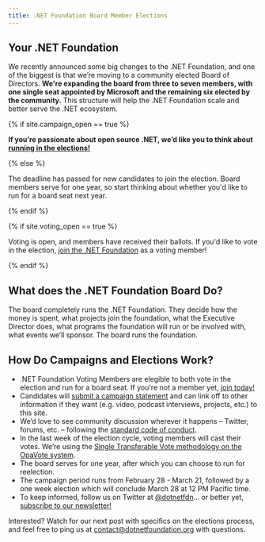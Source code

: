 ```yaml
---
title: .NET Foundation Board Member Elections
---
```


## Your .NET Foundation

We recently announced some big changes to the .NET Foundation, and one of the biggest is that we’re moving to a community elected Board of Directors. **We're expanding the board from three to seven members, with one single seat appointed by Microsoft and the remaining six elected by the community.** This structure will help the .NET Foundation scale and better serve the .NET ecosystem.

{% if site.campaign_open == true %}

**If you’re passionate about open source .NET, we’d like you to think about [running in the elections!](/campaign)**

{% else %}

The deadline has passed for new candidates to join the election. Board members serve for one year, so start thinking about whether you'd like to run for a board seat next year.

{% endif %}

{% if site.voting_open == true %}

Voting is open, and members have received their ballots. If you'd like to vote in the election, [join the .NET Foundation](https://members.dotnetfoundation.org) as a voting member!

{% endif %}

## What does the .NET Foundation Board Do?

The board completely runs the .NET Foundation. They decide how the money is spent, what projects join the foundation, what the Executive Director does, what programs the foundation will run or be involved with, what events we’ll sponsor. The board runs the foundation.

## How Do Campaigns and Elections Work?

*   .NET Foundation Voting Members are elegible to both vote in the election and run for a board seat. If you're not a member yet, [join today!](https://dotnetfoundation.org/become-a-member)
*   Candidates will [submit a campaign statement](/campaign) and can link off to other information if they want (e.g. video, podcast interviews, projects, etc.) to this site.
*   We’d love to see community discussion wherever it happens – Twitter, forums, etc. – following the [standard code of conduct](https://dotnetfoundation.org/code-of-conduct).
*   In the last week of the election cycle, voting members will cast their votes. We’re using the [Single Transferable Vote methodology on the OpaVote system](https://www.opavote.com/methods/single-transferable-vote).
*   The board serves for one year, after which you can choose to run for reelection.
*   The campaign period runs from February 28 - March 21, followed by a one week election which will conclude March 28 at 12 PM Pacific time.
*   To keep informed, follow us on Twitter at [@dotnetfdn](https://twitter.com/dotnetfdn)... or better yet, [subscribe to our newsletter!](http://eepurl.com/dhL_qb)

Interested? Watch for our next post with specifics on the elections process, and feel free to ping us at [contact@dotnetfoundation.org](mailto:contact@dotnetfoundation.org) with questions.

